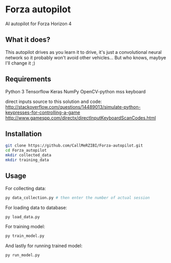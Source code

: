 # Forza autopilot

AI autopilot for Forza Horizon 4

## What it does?

This autopilot drives as you learn it to drive, it's just a convolutional neural network so it probably won't avoid other vehicles... But who knows, maybye I'll change it ;)

## Requirements

Python 3
Tensorflow
Keras
NumPy
OpenCV-python
mss
keyboard

direct inputs
source to this solution and code:
http://stackoverflow.com/questions/14489013/simulate-python-keypresses-for-controlling-a-game
http://www.gamespp.com/directx/directInputKeyboardScanCodes.html

## Installation

```bash
git clone https://github.com/CallMeRZIBI/Forza-autopilot.git
cd Forza_autopilot
mkdir collected_data
mkdir training_data
```

## Usage

For collecting data:
```bash
py data_collection.py # then enter the number of actual session
```

For loading data to database:
```bash
py load_data.py
```

For training model:
```bash
py train_model.py
```

And lastly for running trained model:
```bash
py run_model.py
```
